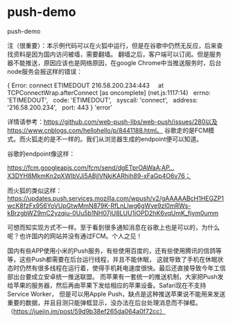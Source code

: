 # push-demo
push-demo

注（很重要）：本示例代码可以在火狐中运行，但是在谷歌中仍然无反应，后来查找资料是因为国内访问被墙，需要翻墙。
翻墙之后，客户端可以订阅。但是服务器不能推送，原因应该也是网络原因，在google Chrome中当推送服务时，后台node服务会报这样的错误：

{ Error: connect ETIMEDOUT 216.58.200.234:443
    at TCPConnectWrap.afterConnect [as oncomplete] (net.js:1117:14)
  errno: 'ETIMEDOUT',
  code: 'ETIMEDOUT',
  syscall: 'connect',
  address: '216.58.200.234',
  port: 443 } 'error'

详情请参考：https://github.com/web-push-libs/web-push/issues/280以及https://www.cnblogs.com/hellohello/p/8441188.html。
谷歌走的是FCM模式。而火狐走的是不一样的。我们从浏览器生成的endpoint便可以知道。

谷歌的endpoint像这样：

https://fcm.googleapis.com/fcm/send/dgETprOAWaA:AP…X3DYH8MkmKn2pXWIbVJi5ABjlVNkiKARhih89-xFaGp4O6v76；

而火狐的类似这样：https://updates.push.services.mozilla.com/wpush/v2/gAAAAABcH1HEGZP1wcK8fzFx956YoVUpGtwMmN879K-RfLnLlwg6gWve9zl0mRWs-kBrzgbWZ9mC2yzqiu-0Uu5b1NH07jU8LUU1iOPD2hK6vqUmK_fjym0umm

可想而知实现方式不一样。至于看到很多通知消息在谷歌上也是可以的，为什么呢？也许国内的网站并没有通过FCM。个人之见！

国内有些APP使用小米的Push服务，有些使用百度的，还有些使用腾讯的信鸽等等，这些Push都需要在后台运行线程，并且不能休眠，
这就导致了手机在休眠状态时仍然有很多线程在运行着，使得手机耗电速度很快。最后还直接导致今年工信部出台要成立安卓统一推送联盟。
而苹果有一套统一的推送机制，大家把Push发给苹果的服务器，然后再由苹果下发给相应的苹果设备。Safari现在不支持Service Worker，
但是可以用Apple Push，缺点是这种推送苹果说不能用来发送重要的数据，并且目测只能弹框显示，没办法在后台处理消息而不弹框。
（https://juejin.im/post/59d9b38ef265da064a0f72cc）